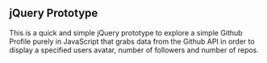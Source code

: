jQuery Prototype
--------------
This is a quick and simple jQuery prototype to explore a simple Github Profile purely in JavaScript that grabs data from the Github API in order to display a specified users avatar, number of followers and number of repos.
